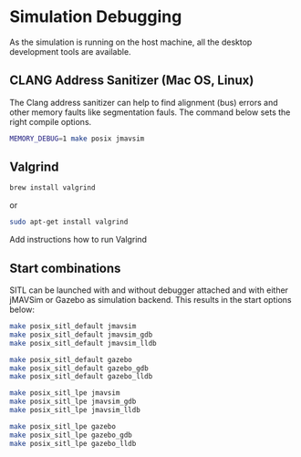 # Simulation Debugging

As the simulation is running on the host machine, all the desktop development tools are available.

## CLANG Address Sanitizer (Mac OS, Linux)

The Clang address sanitizer can help to find alignment (bus) errors and other memory faults like segmentation fauls. The command below sets the right compile options.


<div class="host-code"></div>

```sh
MEMORY_DEBUG=1 make posix jmavsim
```

## Valgrind

<div class="host-code"></div>

```sh
brew install valgrind
```

or

<div class="host-code"></div>

```sh
sudo apt-get install valgrind
```

<aside class="todo">
Add instructions how to run Valgrind
</aside>

## Start combinations

SITL can be launched with and without debugger attached and with either jMAVSim or Gazebo as simulation backend. This results in the start options below:

<div class="host-code"></div>

```sh
make posix_sitl_default jmavsim
make posix_sitl_default jmavsim_gdb
make posix_sitl_default jmavsim_lldb

make posix_sitl_default gazebo
make posix_sitl_default gazebo_gdb
make posix_sitl_default gazebo_lldb

make posix_sitl_lpe jmavsim
make posix_sitl_lpe jmavsim_gdb
make posix_sitl_lpe jmavsim_lldb

make posix_sitl_lpe gazebo
make posix_sitl_lpe gazebo_gdb
make posix_sitl_lpe gazebo_lldb
```
